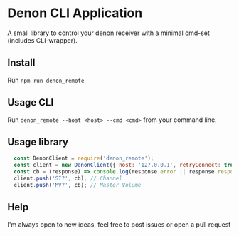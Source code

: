 Denon CLI Application
==============

A small library to control your denon receiver with a minimal cmd-set (includes CLI-wrapper).

Install
---------

Run `npm run denon_remote`

Usage CLI
-------

Run `denon_remote --host <host> --cmd <cmd>` from your command line.

Usage library
--------

```javascript
  const DenonClient = require('denon_remote');
  const client = new DenonClient({ host: '127.0.0.1', retryConnect: true });
  const cb = (response) => console.log(response.error || response.respose);
  client.push('SI?', cb); // Channel
  client.push('MV?', cb); // Master Volume
```

Help
---------

I'm always open to new ideas, feel free to post issues or open a pull request
